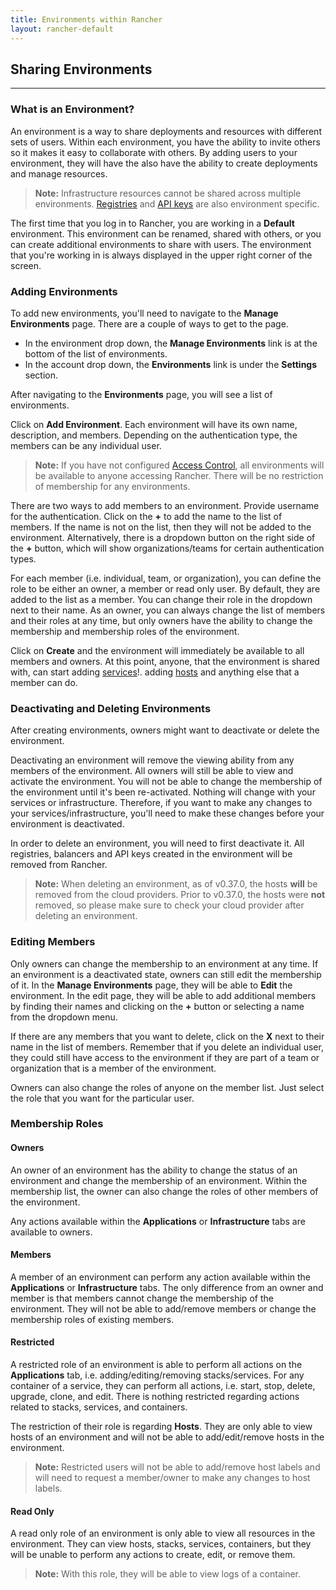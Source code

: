 ```yaml
---
title: Environments within Rancher
layout: rancher-default
---
```


## Sharing Environments
---

### What is an Environment?

An environment is a way to share deployments and resources with different sets of users. Within each environment, you have the ability to invite others so it makes it easy to collaborate with others. By adding users to your environment, they will have the also have the ability to create deployments and manage resources. 

> **Note:** Infrastructure resources cannot be shared across multiple environments. [Registries]({{site.baseurl}}/rancher/configuration/registries/) and [API keys]({{site.baseurl}}/rancher/configuration/api-keys/) are also environment specific.  

The first time that you log in to Rancher, you are working in a **Default** environment. This environment can be renamed, shared with others, or you can create additional environments to share with users. The environment that you're working in is always displayed in the upper right corner of the screen.

### Adding Environments

To add new environments, you'll need to navigate to the **Manage Environments** page. There are a couple of ways to get to the page.

* In the environment drop down, the **Manage Environments** link is at the bottom of the list of environments. 
* In the account drop down, the **Environments** link is under the **Settings** section.

After navigating to the **Environments** page, you will see a list of environments.

Click on **Add Environment**. Each environment will have its own name, description, and members. Depending on the authentication type, the members can be any individual user. 

> **Note:** If you have not configured [Access Control]({{site.baseurl}}/rancher/configuration/access-control/), all environments will be available to anyone accessing Rancher. There will be no restriction of membership for any environments.

There are two ways to add members to an environment. Provide username for the authentication. Click on the **+** to add the name to the list of members. If the name is not on the list, then they will not be added to the environment. Alternatively, there is a dropdown button on the right side of the **+** button, which will show organizations/teams for certain authentication types. 

For each member (i.e. individual, team, or organization), you can define the role to be either an owner, a member or read only user. By default, they are added to the list as a member. You can change their role in the dropdown next to their name. As an owner, you can always change the list of members and their roles at any time, but only owners have the ability to change the membership and membership roles of the environment.

Click on **Create** and the environment will immediately be available to all members and owners. At this point, anyone, that the environment is shared with, can start adding [services]({{site.baseurl}}/rancher/services/)!. adding [hosts]({{site.baseurl}}/rancher/rancher-ui/infrastructure/hosts/) and anything else that a member can do.

### Deactivating and Deleting Environments

After creating environments, owners might want to deactivate or delete the environment. 

Deactivating an environment will remove the viewing ability from any members of the environment. All owners will still be able to view and activate the environment. You will not be able to change the membership of the environment until it's been re-activated. Nothing will change with your services or infrastructure. Therefore, if you want to make any changes to your services/infrastructure, you'll need to make these changes before your environment is deactivated.

In order to delete an environment, you will need to first deactivate it. All registries, balancers and API keys created in the environment will be removed from Rancher.

> **Note:** When deleting an environment, as of v0.37.0, the hosts **will** be removed from the cloud providers. Prior to v0.37.0, the hosts were **not** removed, so please make sure to check your cloud provider after deleting an environment.

### Editing Members

Only owners can change the membership to an environment at any time. If an environment is a deactivated state, owners can still edit the membership of it. In the **Manage Environments** page, they will be able to **Edit** the environment. In the edit page, they will be able to add additional members by finding their names and clicking on the **+** button or selecting a name from the dropdown menu. 

If there are any members that you want to delete, click on the **X** next to their name in the list of members. Remember that if you delete an individual user, they could still have access to the environment if they are part of a team or organization that is a member of the environment.  

Owners can also change the roles of anyone on the member list. Just select the role that you want for the particular user.

### Membership Roles 

#### Owners

An owner of an environment has the ability to change the status of an environment and change the membership of an environment. Within the membership list, the owner can also change the roles of other members of the environment. 

Any actions available within the **Applications** or **Infrastructure** tabs are available to owners. 

#### Members

A member of an environment can perform any action available within the **Applications** or **Infrastructure** tabs. The only difference from an owner and member is that members cannot change the membership of the environment. They will not be able to add/remove members or change the membership roles of existing members. 

#### Restricted

A restricted role of an environment is able to perform all actions on the **Applications** tab, i.e. adding/editing/removing stacks/services. For any container of a service, they can perform all actions, i.e. start, stop, delete, upgrade, clone, and edit. There is nothing restricted regarding actions related to stacks, services, and containers. 

The restriction of their role is regarding **Hosts**. They are only able to view hosts of an environment and will not be able to add/edit/remove hosts in the environment.

> **Note:** Restricted users will not be able to add/remove host labels and will need to request a member/owner to make any changes to host labels. 

#### Read Only 

A read only role of an environment is only able to view all resources in the environment. They can view hosts, stacks, services, containers, but they will be unable to perform any actions to create, edit, or remove them. 

> **Note:** With this role, they will be able to view logs of a container.





